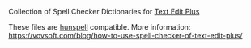 Collection of Spell Checker Dictionaries for [Text Edit Plus](https://vovsoft.com/software/text-edit-plus/)

These files are [hunspell](https://hunspell.github.io/) compatible.
More information: https://vovsoft.com/blog/how-to-use-spell-checker-of-text-edit-plus/
